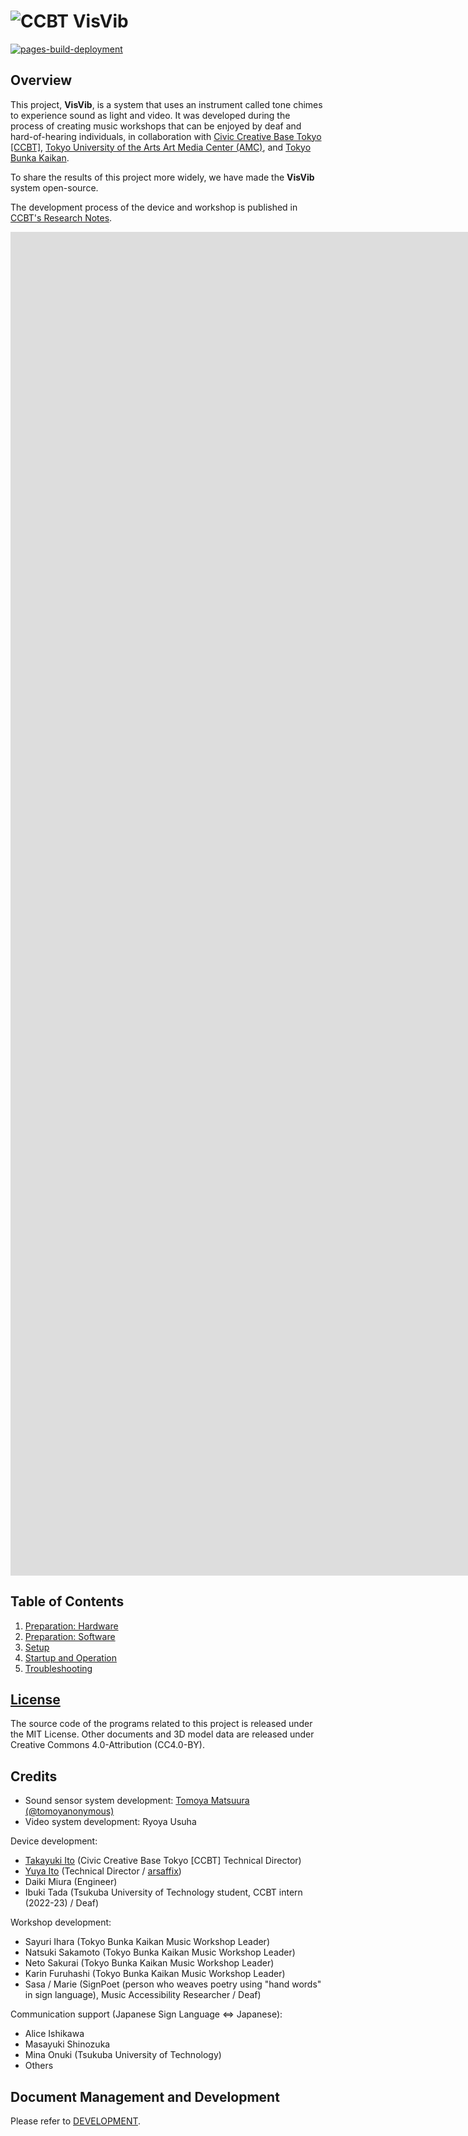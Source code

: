 # ![CCBT VisVib](https://github.com/user-attachments/assets/c9d48ff7-d1ad-472d-a602-5238866c69bc)


[![pages-build-deployment](https://github.com/ccbtokyo/amc-connect/actions/workflows/pages/pages-build-deployment/badge.svg)](https://github.com/ccbtokyo/amc-connect/actions/workflows/pages/pages-build-deployment)

## Overview

This project, **VisVib**, is a system that uses an instrument called tone chimes to experience sound as light and video.
It was developed during the process of creating music workshops that can be enjoyed by deaf and hard-of-hearing
individuals, in collaboration
with [Civic Creative Base Tokyo [CCBT]](https://ccbt.rekibun.or.jp/), [Tokyo University of the Arts Art Media Center (AMC)](https://amc.geidai.ac.jp),
and [Tokyo Bunka Kaikan](https://www.t-bunka.jp/).

To share the results of this project more widely, we have made the **VisVib** system open-source.

The development process of the device and workshop is published
in [CCBT's Research Notes](https://ccbt.rekibun.or.jp/research-notes/diverstiy-and-inclusion-project-02).

<div class="video-container">
<div class="video-wrapper">
<iframe width="2014" height="1075" src="https://www.youtube.com/embed/hWaFJXojxO8" title="VisVibの使い方｜セットアップ編" frameborder="0" allow="accelerometer; autoplay; clipboard-write; encrypted-media; gyroscope; picture-in-picture; web-share" referrerpolicy="strict-origin-when-cross-origin" allowfullscreen></iframe>
</div>

<div class="video-wrapper">
<iframe width="2014" height="1075" src="https://www.youtube.com/embed/KC6nucvaL8E" title="VisVibの使い方｜実践編" frameborder="0" allow="accelerometer; autoplay; clipboard-write; encrypted-media; gyroscope; picture-in-picture; web-share" referrerpolicy="strict-origin-when-cross-origin" allowfullscreen></iframe>
</div>
</div>

## Table of Contents

1. [Preparation: Hardware](Preparation/Hardware/index.en.md)
2. [Preparation: Software](Preparation/Software/index.en.md)
3. [Setup](Setup/index.en.md)
4. [Startup and Operation](Usage/index.en.md)
5. [Troubleshooting](Troubleshooting/index.en.md)

## [License](https://github.com/ccbtokyo/visvib-manual/LICENSE)

The source code of the programs related to this project is released under the MIT License. Other documents and 3D model
data are released under Creative Commons 4.0-Attribution (CC4.0-BY).

## Credits

- Sound sensor system development: [Tomoya Matsuura (@tomoyanonymous)](https://matsuuratomoya.com)
- Video system development: Ryoya Usuha

Device development:

- [Takayuki Ito](https://ccbt.rekibun.or.jp/players/ito-takayuki) (Civic Creative Base Tokyo [CCBT] Technical Director)
- [Yuya Ito](https://ccbt.rekibun.or.jp/players/ito-takayuki)
  (Technical Director / [arsaffix](https://arsaffix.com/))
- Daiki Miura (Engineer)
- Ibuki Tada (Tsukuba University of Technology student, CCBT intern (2022-23) / Deaf)

Workshop development:

- Sayuri Ihara (Tokyo Bunka Kaikan Music Workshop Leader)
- Natsuki Sakamoto (Tokyo Bunka Kaikan Music Workshop Leader)
- Neto Sakurai (Tokyo Bunka Kaikan Music Workshop Leader)
- Karin Furuhashi (Tokyo Bunka Kaikan Music Workshop Leader)
- Sasa / Marie (SignPoet (person who weaves poetry using "hand words" in sign language), Music Accessibility
  Researcher / Deaf)

Communication support (Japanese Sign Language ⇔ Japanese):

- Alice Ishikawa
- Masayuki Shinozuka
- Mina Onuki (Tsukuba University of Technology)
- Others

## Document Management and Development

Please refer to [DEVELOPMENT](Development/index.md).
